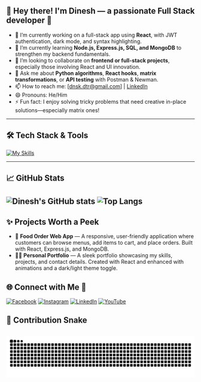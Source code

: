 ## 👋 Hey there! I'm Dinesh — a passionate Full Stack developer 🚀

- 🔭 I’m currently working on a full-stack app using **React**, with JWT authentication, dark mode, and syntax highlighting.
- 🌱 I’m currently learning **Node.js, Express.js, SQL, and MongoDB** to strengthen my backend fundamentals.
- 👯 I’m looking to collaborate on **frontend or full-stack projects**, especially those involving React and UI innovation.
- 💬 Ask me about **Python algorithms**, **React hooks**, **matrix transformations**, or **API testing** with Postman & Newman.
- 📫 How to reach me: [dnsk.dtr@gmail.com] | [LinkedIn](https://www.linkedin.com/in/dinesh-kumawat-2b113b24b/)
- 😄 Pronouns: He/Him
- ⚡ Fun fact: I enjoy solving tricky problems that need creative in-place solutions—especially matrix ones!

---

## 🛠️ Tech Stack & Tools

[![My Skills](https://skillicons.dev/icons?i=html,css,js,python,react,nodejs,express,git,github,mongodb,postgres,sql)](https://skillicons.dev)

---

## 📈 GitHub Stats

![Dinesh's GitHub stats](https://github-readme-stats.vercel.app/api?username=Dineshk125&show_icons=true&theme=radical)
![Top Langs](https://github-readme-stats.vercel.app/api/top-langs/?username=Dineshk125&layout=compact&theme=radical)
---

## ✨ Projects Worth a Peek

- 🍕 **Food Order Web App** — A responsive, user-friendly application where customers can browse menus, add items to cart, and place orders. Built with React, Express.js, and MongoDB.
- 🧑‍💻 **Personal Portfolio** — A sleek portfolio showcasing my skills, projects, and contact details. Created with React and enhanced with animations and a dark/light theme toggle.


## 🌐 Connect with Me 🍬
[![Facebook](https://img.shields.io/badge/Facebook-%231877F2.svg?logo=Facebook&logoColor=white)](https://www.facebook.com/profile.php?id=100025561232716&ref=_ig_profile_ac) [![Instagram](https://img.shields.io/badge/Instagram-%23E4405F.svg?logo=Instagram&logoColor=white)](https://www.instagram.com/i_am_d.i.n.e.s.h._/?hl=en) [![LinkedIn](https://img.shields.io/badge/LinkedIn-%230077B5.svg?logo=linkedin&logoColor=white)](https://www.linkedin.com/in/dinesh-kumawat-2b113b24b/) [![YouTube](https://img.shields.io/badge/YouTube-%23FF0000.svg?logo=YouTube&logoColor=white)](https://www.youtube.com/@LordBhakti125) 

</div>

<!-- Snake -->
<!-- Snake Animation -->
## 🐍 Contribution Snake

![GitHub Snake](https://github.com/Dineshk125/Dineshk125/blob/output/github-snake.svg)
---
